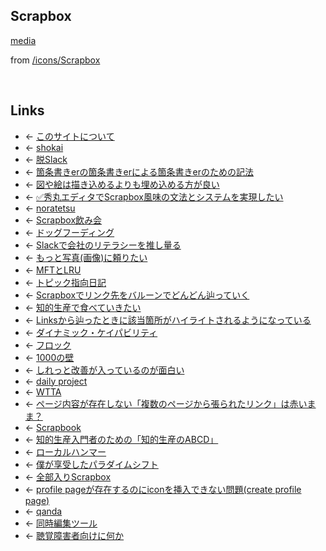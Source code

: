 ## Scrapbox
[media](https://i.gyazo.com/7057219f5b20ca8afd122945b72453d3.png)

from [/icons/Scrapbox](https://scrapbox.io/icons/Scrapbox)

<br>

## Links
- ← [このサイトについて](このサイトについて.md)
- ← [shokai](shokai.md)
- ← [脱Slack](脱Slack.md)
- ← [箇条書きerの箇条書きerによる箇条書きerのための記法](箇条書きerの箇条書きerによる箇条書きerのための記法.md)
- ← [図や絵は描き込めるよりも埋め込める方が良い](図や絵は描き込めるよりも埋め込める方が良い.md)
- ← [✅秀丸エディタでScrapbox風味の文法とシステムを実現したい](✅秀丸エディタでScrapbox風味の文法とシステムを実現したい.md)
- ← [noratetsu](noratetsu.md)
- ← [Scrapbox飲み会](Scrapbox飲み会.md)
- ← [ドッグフーディング](ドッグフーディング.md)
- ← [Slackで会社のリテラシーを推し量る](Slackで会社のリテラシーを推し量る.md)
- ← [もっと写真(画像)に頼りたい](もっと写真_画像_に頼りたい.md)
- ← [MFTとLRU](MFTとLRU.md)
- ← [トピック指向日記](トピック指向日記.md)
- ← [Scrapboxでリンク先をバルーンでどんどん辿っていく](Scrapboxでリンク先をバルーンでどんどん辿っていく.md)
- ← [知的生産で食べていきたい](知的生産で食べていきたい.md)
- ← [Linksから辿ったときに該当箇所がハイライトされるようになっている](Linksから辿ったときに該当箇所がハイライトされるようになっている.md)
- ← [ダイナミック・ケイパビリティ](ダイナミック・ケイパビリティ.md)
- ← [フロック](フロック.md)
- ← [1000の壁](1000の壁.md)
- ← [しれっと改善が入っているのが面白い](しれっと改善が入っているのが面白い.md)
- ← [daily project](daily_project.md)
- ← [WTTA](WTTA.md)
- ← [ページ内容が存在しない「複数のページから張られたリンク」は赤いまま？](ページ内容が存在しない「複数のページから張られたリンク」は赤いまま_.md)
- ← [Scrapbook](Scrapbook.md)
- ← [知的生産入門者のための「知的生産のABCD」](知的生産入門者のための「知的生産のABCD」.md)
- ← [ローカルハンマー](ローカルハンマー.md)
- ← [僕が享受したパラダイムシフト](僕が享受したパラダイムシフト.md)
- ← [全部入りScrapbox](全部入りScrapbox.md)
- ← [profile pageが存在するのにiconを挿入できない問題(create profile page)](profile_pageが存在するのにiconを挿入できない問題_create_profile_page_.md)
- ← [qanda](qanda.md)
- ← [同時編集ツール](同時編集ツール.md)
- ← [聴覚障害者向けに何か](聴覚障害者向けに何か.md)

